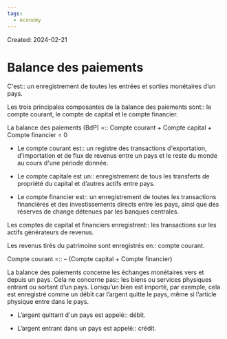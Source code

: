```yaml
---
tags:
  - economy
---
```

Created: 2024-02-21

# Balance des paiements

C'est:: un enregistrement de toutes les entrées et sorties monétaires d’un pays.
<!--SR:!2024-02-29,2,208-->

Les trois principales composantes de la balance des paiements sont:: le compte courant, le compte de capital et le compte financier.
<!--SR:!2024-02-29,3,256-->

La balance des paiements (BdP) =:: Compte courant + Compte capital + Compte financier = 0
<!--SR:!2024-03-01,3,240-->

- Le compte courant est:: un registre des transactions d'exportation, d'importation et de flux de revenus entre un pays et le reste du monde au cours d'une période donnée.
<!--SR:!2024-03-03,11,226-->
- Le compte capitale est un:: enregistrement de tous les transferts de propriété du capital et d’autres actifs entre pays.
<!--SR:!2024-02-28,1,188-->
- Le compte financier est:: un enregistrement de toutes les transactions financières et des investissements directs entre les pays, ainsi que des réserves de change détenues par les banques centrales.
<!--SR:!2024-02-28,1,196-->

Les comptes de capital et financiers enregistrent:: les transactions sur les actifs générateurs de revenus.
<!--SR:!2024-02-28,2,236-->

Les revenus tirés du patrimoine sont enregistrés en:: compte courant.
<!--SR:!2024-02-28,2,236-->

Compte courant =:: – (Compte capital + Compte financier)
<!--SR:!2024-02-28,2,228-->

La balance des paiements concerne les échanges monétaires vers et depuis un pays. Cela ne concerne pas:: les biens ou services physiques entrant ou sortant d’un pays. Lorsqu’un bien est importé, par exemple, cela est enregistré comme un débit car l’argent quitte le pays, même si l’article physique entre dans le pays.
<!--SR:!2024-02-28,2,228-->

- L’argent quittant d'un pays est appelé:: débit.
<!--SR:!2024-02-28,2,240-->
- L’argent entrant dans un pays est appelé:: crédit.
<!--SR:!2024-02-28,2,228-->


